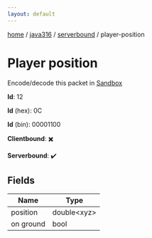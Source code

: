 ```yaml
---
layout: default
---
```


[home](/)  /  [java316](/protocol/java316)  /  [serverbound](/protocol/java316/serverbound)  /  player-position

# Player position

Encode/decode this packet in [Sandbox](../../../sandbox/java316#serverbound.player_position)

**Id**: 12

**Id** (hex): 0C

**Id** (bin): 00001100

**Clientbound**: ✖️

**Serverbound**: ✔️

## Fields

Name | Type
---|---
position | double&lt;xyz&gt;
on ground | bool
